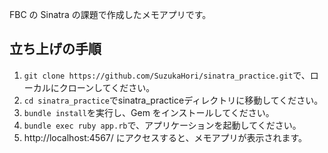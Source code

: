 FBC の Sinatra の課題で作成したメモアプリです。
## 立ち上げの手順
1. `git clone https://github.com/SuzukaHori/sinatra_practice.git`で、ローカルにクローンしてください。
1. `cd sinatra_practice`でsinatra_practiceディレクトリに移動してください。
1. `bundle install`を実行し、Gem をインストールしてください。
1. `bundle exec ruby app.rb`で、アプリケーションを起動してください。
1. http://localhost:4567/ にアクセスすると、メモアプリが表示されます。
